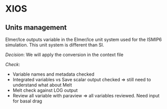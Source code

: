XIOS
====

Units management
----------------
Elmer/Ice outputs variable in the Elmer/Ice unit system used for the ISMIP6 simulation. This unit system is different than SI. 

*Decision*: We will apply the conversion in the context file

*Check*:
- Variable names and metadata checked
- Integrated variables vs Save scalar output checked => still need to understand what about Melt
- Melt check against LOG output
- Review all variable with paraview => all variables reviewed. Need input for basal drag
